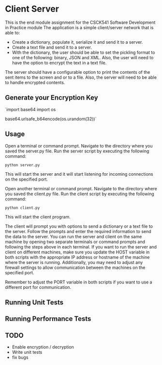 # Client Server
This is the end module assignment for the CSCK541 Software Development in Practice module
The application is a simple client/server network that is able to:

 - Create a dictionary, populate it, serialize it and send it to a server.
 - Create a text file and send it to a server.
 - With the dictionary, the user should be able to set the pickling format to one of the following: binary, JSON and XML. Also, the user will need to have the option to encrypt the text in a text file.
 
The server should have a configurable option to print the contents of the sent items to the screen and or to a file. Also, the server will need to be able to handle encrypted contents.

## Generate your Encryption Key
`import base64
import os

base64.urlsafe_b64encode(os.urandom(32))`

## Usage
Open a terminal or command prompt.
Navigate to the directory where you saved the server.py file.
Run the server script by executing the following command:

`python server.py`

This will start the server and it will start listening for incoming connections on the specified port.

Open another terminal or command prompt.
Navigate to the directory where you saved the client.py file.
Run the client script by executing the following command:

`python client.py`

This will start the client program.

The client will prompt you with options to send a dictionary or a text file to the server. Follow the prompts and enter the required information to send the data to the server.
You can run the server and client on the same machine by opening two separate terminals or command prompts and following the steps above in each terminal.
If you want to run the server and client on different machines, make sure you update the HOST variable in both scripts with the appropriate IP address or hostname of the machine where the server is running. Additionally, you may need to adjust any firewall settings to allow communication between the machines on the specified port.

Remember to adjust the PORT variable in both scripts if you want to use a different port for communication.

## Running Unit Tests


## Running Performance Tests


## TODO
 - Enable encryption / decryption
 - Write unit tests
 - fix bugs 

